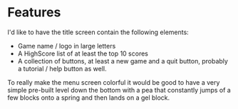 # Features #

I'd like to have the title screen contain the following elements:
  * Game name / logo in large letters
  * A HighScore list of at least the top 10 scores
  * A collection of buttons, at least a new game and a quit button, probably a tutorial / help button as well.

To really make the menu screen colorful it would be good to have a very simple pre-built level down the bottom with a pea that constantly jumps of a few blocks onto a spring and then lands on a gel block.